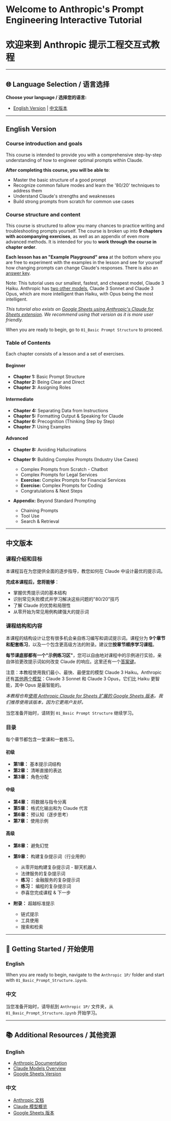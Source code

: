 # Welcome to Anthropic's Prompt Engineering Interactive Tutorial
# 欢迎来到 Anthropic 提示工程交互式教程

---

## 🌐 Language Selection / 语言选择

**Choose your language / 选择您的语言:**
- [English Version](#english-version) | [中文版本](#中文版本)

---

## English Version

### Course introduction and goals

This course is intended to provide you with a comprehensive step-by-step understanding of how to engineer optimal prompts within Claude.

**After completing this course, you will be able to**:
- Master the basic structure of a good prompt 
- Recognize common failure modes and learn the '80/20' techniques to address them
- Understand Claude's strengths and weaknesses
- Build strong prompts from scratch for common use cases

### Course structure and content

This course is structured to allow you many chances to practice writing and troubleshooting prompts yourself. The course is broken up into **9 chapters with accompanying exercises**, as well as an appendix of even more advanced methods. It is intended for you to **work through the course in chapter order**. 

**Each lesson has an "Example Playground" area** at the bottom where you are free to experiment with the examples in the lesson and see for yourself how changing prompts can change Claude's responses. There is also an [answer key](https://docs.google.com/spreadsheets/d/1jIxjzUWG-6xBVIa2ay6yDpLyeuOh_hR_ZB75a47KX_E/edit?usp=sharing).

Note: This tutorial uses our smallest, fastest, and cheapest model, Claude 3 Haiku. Anthropic has [two other models](https://docs.anthropic.com/claude/docs/models-overview), Claude 3 Sonnet and Claude 3 Opus, which are more intelligent than Haiku, with Opus being the most intelligent.

*This tutorial also exists on [Google Sheets using Anthropic's Claude for Sheets extension](https://docs.google.com/spreadsheets/d/19jzLgRruG9kjUQNKtCg1ZjdD6l6weA6qRXG5zLIAhC8/edit?usp=sharing). We recommend using that version as it is more user friendly.*

When you are ready to begin, go to `01_Basic Prompt Structure` to proceed.

### Table of Contents

Each chapter consists of a lesson and a set of exercises.

#### Beginner
- **Chapter 1:** Basic Prompt Structure
- **Chapter 2:** Being Clear and Direct  
- **Chapter 3:** Assigning Roles

#### Intermediate 
- **Chapter 4:** Separating Data from Instructions
- **Chapter 5:** Formatting Output & Speaking for Claude
- **Chapter 6:** Precognition (Thinking Step by Step)
- **Chapter 7:** Using Examples

#### Advanced
- **Chapter 8:** Avoiding Hallucinations
- **Chapter 9:** Building Complex Prompts (Industry Use Cases)
  - Complex Prompts from Scratch - Chatbot
  - Complex Prompts for Legal Services
  - **Exercise:** Complex Prompts for Financial Services
  - **Exercise:** Complex Prompts for Coding
  - Congratulations & Next Steps

- **Appendix:** Beyond Standard Prompting
  - Chaining Prompts
  - Tool Use
  - Search & Retrieval

---

## 中文版本

### 课程介绍和目标

本课程旨在为您提供全面的逐步指导，教您如何在 Claude 中设计最优的提示词。

**完成本课程后，您将能够**：
- 掌握优秀提示词的基本结构
- 识别常见失败模式并学习解决这些问题的"80/20"技巧
- 了解 Claude 的优势和局限性
- 从零开始为常见用例构建强大的提示词

### 课程结构和内容

本课程的结构设计让您有很多机会亲自练习编写和调试提示词。课程分为 **9个章节和配套练习**，以及一个包含更高级方法的附录。建议您**按章节顺序学习课程**。

**每节课底部都有一个"示例练习区"**，您可以自由地对课程中的示例进行实验，亲自体验更改提示词如何改变 Claude 的响应。这里还有一个[答案键](https://docs.google.com/spreadsheets/d/1jIxjzUWG-6xBVIa2ay6yDpLyeuOh_hR_ZB75a47KX_E/edit?usp=sharing)。

注意：本教程使用我们最小、最快、最便宜的模型 Claude 3 Haiku。Anthropic 还有[其他两个模型](https://docs.anthropic.com/claude/docs/models-overview)：Claude 3 Sonnet 和 Claude 3 Opus，它们比 Haiku 更智能，其中 Opus 是最智能的。

*本教程也有[使用 Anthropic Claude for Sheets 扩展的 Google Sheets 版本](https://docs.google.com/spreadsheets/d/19jzLgRruG9kjUQNKtCg1ZjdD6l6weA6qRXG5zLIAhC8/edit?usp=sharing)。我们推荐使用该版本，因为它更用户友好。*

当您准备开始时，请转到 `01_Basic Prompt Structure` 继续学习。

### 目录

每个章节都包含一堂课和一套练习。

#### 初级
- **第1章：** 基本提示词结构
- **第2章：** 清晰直接的表达
- **第3章：** 角色分配

#### 中级
- **第4章：** 将数据与指令分离
- **第5章：** 格式化输出和为 Claude 代言
- **第6章：** 预认知（逐步思考）
- **第7章：** 使用示例

#### 高级
- **第8章：** 避免幻觉
- **第9章：** 构建复杂提示词（行业用例）
  - 从零开始构建复杂提示词 - 聊天机器人
  - 法律服务的复杂提示词
  - **练习：** 金融服务的复杂提示词
  - **练习：** 编程的复杂提示词
  - 恭喜您完成课程 & 下一步

- **附录：** 超越标准提示
  - 链式提示
  - 工具使用
  - 搜索和检索

---

## 🚀 Getting Started / 开始使用

### English
When you are ready to begin, navigate to the `Anthropic 1P/` folder and start with `01_Basic_Prompt_Structure.ipynb`.

### 中文
当您准备开始时，请导航到 `Anthropic 1P/` 文件夹，从 `01_Basic_Prompt_Structure.ipynb` 开始学习。

---

## 📚 Additional Resources / 其他资源

### English
- [Anthropic Documentation](https://docs.anthropic.com/)
- [Claude Models Overview](https://docs.anthropic.com/claude/docs/models-overview)
- [Google Sheets Version](https://docs.google.com/spreadsheets/d/19jzLgRruG9kjUQNKtCg1ZjdD6l6weA6qRXG5zLIAhC8/edit?usp=sharing)

### 中文
- [Anthropic 文档](https://docs.anthropic.com/)
- [Claude 模型概览](https://docs.anthropic.com/claude/docs/models-overview)
- [Google Sheets 版本](https://docs.google.com/spreadsheets/d/19jzLgRruG9kjUQNKtCg1ZjdD6l6weA6qRXG5zLIAhC8/edit?usp=sharing)